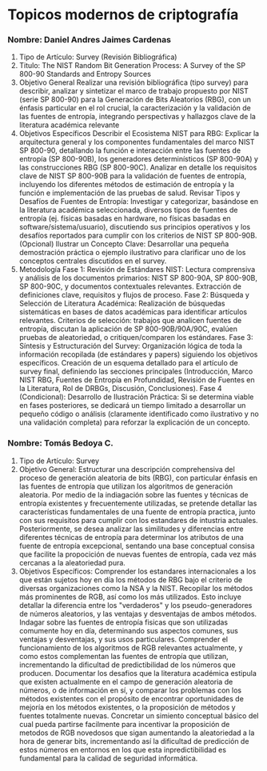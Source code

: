 # Topicos modernos de criptografía

### Nombre: Daniel Andres Jaimes Cardenas
1. Tipo de Artículo: Survey (Revisión Bibliográfica)
2. Titulo: The NIST Random Bit Generation Process: A Survey of the SP 800-90 Standards and Entropy Sources
3. Objetivo General
Realizar una revisión bibliográfica (tipo survey) para describir, analizar y sintetizar el marco de trabajo propuesto por NIST (serie SP 800-90) para la Generación de Bits Aleatorios (RBG), con un énfasis particular en el rol crucial, la caracterización y la validación de las fuentes de entropía, integrando perspectivas y hallazgos clave de la literatura académica relevante
4. Objetivos Específicos
Describir el Ecosistema NIST para RBG: Explicar la arquitectura general y los componentes fundamentales del marco NIST SP 800-90, detallando la función e interacción entre las fuentes de entropía (SP 800-90B), los generadores determinísticos (SP 800-90A) y las construcciones RBG (SP 800-90C).
Analizar en detalle los requisitos clave de NIST SP 800-90B para la validación de fuentes de entropía, incluyendo los diferentes métodos de estimación de entropía  y la función e implementación de las pruebas de salud.
Revisar Tipos y Desafíos de Fuentes de Entropía: Investigar y categorizar, basándose en la literatura académica seleccionada, diversos tipos de fuentes de entropía (ej. físicas basadas en hardware, no físicas basadas en software/sistema/usuario), discutiendo sus principios operativos y los desafíos reportados para cumplir con los criterios de NIST SP 800-90B.
(Opcional) Ilustrar un Concepto Clave: Desarrollar una pequeña demostración práctica o ejemplo ilustrativo para clarificar uno de los conceptos centrales discutidos en el survey.
5. Metodología
Fase 1: Revisión de Estándares NIST: Lectura comprensiva y análisis de los documentos primarios: NIST SP 800-90A, SP 800-90B, SP 800-90C, y documentos contextuales relevantes. Extracción de definiciones clave, requisitos y flujos de proceso.
Fase 2: Búsqueda y Selección de Literatura Académica: Realización de búsquedas sistemáticas en bases de datos académicas para identificar artículos relevantes. Criterios de selección: trabajos que analicen fuentes de entropía, discutan la aplicación de SP 800-90B/90A/90C, evalúen pruebas de aleatoriedad, o critiquen/comparen los estándares.
Fase 3: Síntesis y Estructuración del Survey: Organización lógica de toda la información recopilada (de estándares y papers) siguiendo los objetivos específicos. Creación de un esquema detallado para el artículo de survey final, definiendo las secciones principales (Introducción, Marco NIST RBG, Fuentes de Entropía en Profundidad, Revisión de Fuentes en la Literatura, Rol de DRBGs, Discusión, Conclusiones).
Fase 4 (Condicional): Desarrollo de Ilustración Práctica: Si se determina viable en fases posteriores, se dedicará un tiempo limitado a desarrollar un pequeño código o análisis (claramente identificado como ilustrativo y no una validación completa) para reforzar la explicación de un concepto.

### Nombre: Tomás Bedoya C.
1. Tipo de Artículo: Survey
2. Objetivo General: Estructurar una descripción comprehensiva del proceso de generación aleatoria de bits (RBG), con particular énfasis en las fuentes de entropía que utilizan los algoritmos de generación aleatoria. Por medio de la indiagación sobre las fuentes y técnicas de entropía existentes y frecuentemente utilizadas, se pretende detallar las características fundamentales de una fuente de entropía practica, junto con sus requisitos para cumplir con los estandares de intustria actuales. Posteriormente, se desea analizar las similitudes y diferencias entre diferentes técnicas de entropía para determinar los atributos de una fuente de entropía excepcional, sentando una base conceptual consisa que facilite la propocición de nuevas fuentes de entropía, cada vez más cercanas a la aleatoriedad pura.
3. Objetivos Específicos:
  Comprender los estandares internacionales a los que están sujetos hoy en día los métodos de RBG bajo el criterio de diversas organizaciones como la NSA y la NIST.
  Recopilar los métodos más prominentes de RGB, así como los más utilizados. Esto incluye detallar la diferencia entre los "verdaderos" y los pseudo-generadores de números aleatorios, y las ventajas y desventajas de ambos métodos.
  Indagar sobre las fuentes de entropía fisicas que son utilizadas comumente hoy en día, determinando sus aspectos comunes, sus ventajas y desventajas, y sus usos particulares.
  Comprender el funcionamiento de los algoritmos de RGB relevantes actualmente, y como estos complementan las fuentes de entropía que utilizan, incrementando la dificultad de predictibilidad de los números que producen.
  Documentar los desafios que la literatura académica estipula que existen actualmente en el campo de generación aleatoria de números, o de información en sí, y comparar los problemas con los métodos existentes con el propósito de       encontrar oportunidades de mejoría en los métodos existentes, o la proposición de métodos y fuentes totalmente nuevas.
  Concretar un simiento conceptual básico del cual pueda partirse facilmente para incentivar la proposición de metodos de RGB novedosos que sigan aumentando la aleatoriedad a la hora de generar bits, incrementando así la dificultad de predicción de estos números en entornos en los que esta inpredictibilidad es fundamental para la calidad de seguridad informática.
